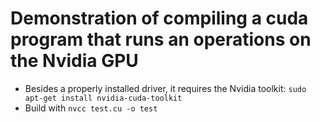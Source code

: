 # Demonstration of compiling a cuda program that runs an operations on the Nvidia GPU




* Besides a properly installed driver, it requires the Nvidia toolkit:
`sudo apt-get install nvidia-cuda-toolkit`
* Build with `nvcc test.cu -o test`
